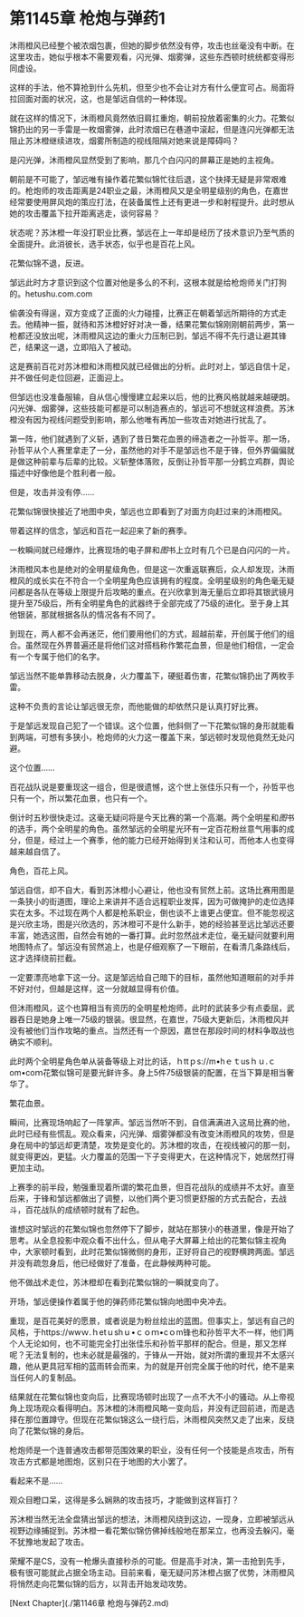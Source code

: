 # 第1145章 枪炮与弹药1

沐雨橙风已经整个被浓烟包裹，但她的脚步依然没有停，攻击也丝毫没有中断。在这里攻击，她似乎根本不需要观看，闪光弹、烟雾弹，这些东西顿时统统都变得形同虚设。

这样的手法，他不算抢到什么先机，但至少也不会让对方有什么便宜可占。局面将拉回面对面的状况，这，也是邹远自信的一种体现。

就在这样的情况下，沐雨橙风竟然依旧肩扛重炮，朝前投放着密集的火力。花繁似锦扔出的另一手雷是一枚烟雾弹，此时浓烟已在巷道中滚起，但是连闪光弹都无法阻止苏沐橙继续进攻，烟雾所制造的视线阻隔对她来说是障碍吗？

是闪光弹，沐雨橙风显然受到了影响，那几个白闪闪的屏幕正是她的主视角。

朝前是不可能了，邹远唯有操作着花繁似锦忙往后退，这个抉择无疑是非常艰难的。枪炮师的攻击距离是24职业之最，沐雨橙风又是全明星级别的角色，在嘉世经常要使用屏风炮的策应打法，在装备属性上还有更进一步和射程提升。此时想从她的攻击覆盖下拉开距离逃走，谈何容易？

状态呢？苏沐橙一年没打职业比赛，邹远在上一年却是经历了技术意识乃至气质的全面提升。此消彼长，选手状态，似乎也是百花上风。

花繁似锦不退，反进。

邹远此时方才意识到这个位置对他是多么的不利，这根本就是给枪炮师关门打狗的。hetushu.com.com

偷袭没有得逞，双方变成了正面的火力碰撞，比赛正在朝着邹远所期待的方式走去。他精神一振，就待和苏沐橙好好对决一番，结果花繁似锦刚刚朝前两步，第一枪都还没放出呢，沐雨橙风这边的重火力压制已到，邹远不得不先行退让避其锋芒，结果这一退，立即陷入了被动。

这是赛前百花对苏沐橙和沐雨橙风就已经做出的分析。此时对上，邹远自信十足，并不做任何走位回避，正面迎上。

但邹远也没准备服输，自从信心慢慢建立起来以后，他的比赛风格就越来越硬朗。闪光弹、烟雾弹，这些技能可都是可以制造赛点的，邹远可不想就这样浪费。苏沐橙没有因为视线问题受到影响，那么他唯有再加一些攻击对她进行扰乱了。

第一阵，他们就遇到了义斩，遇到了昔日繁花血景的缔造者之一孙哲平。那一场，孙哲平从个人赛里拿走了一分，虽然他的对手不是邹远也不是于锋，但外界偏偏就是做这种前辈与后辈的比较。义斩整体落败，反倒让孙哲平那一分鹤立鸡群，舆论描述中好像他是个胜利者一般。

但是，攻击并没有停……

花繁似锦很快接近了地图中央，邹远也立即看到了对面方向赶过来的沐雨橙风。

带着这样的信念，邹远和百花一起迎来了新的赛季。

一枚瞬间就已经爆炸，比赛现场的电子屏和*图*书上立时有几个已是白闪闪的一片。

沐雨橙风本也是绝对的全明星级角色，但是这一次重返联赛后，众人却发现，沐雨橙风的成长实在不符合一个全明星角色应该拥有的程度。全明星级别的角色毫无疑问都是各队在等级上限提升后攻略的重点。在兴欣拿到海无量后立即将其银武镜月提升至75级后，所有全明星角色的武器终于全部完成了75级的进化。至于身上其他银装，那就根据各队的情况各有不同了。

到现在，两人都不会再迷茫，他们要用他们的方式，超越前辈，开创属于他们的组合。虽然现在外界普遍还是将他们这对搭档称作繁花血景，但是他们相信，一定会有一个专属于他们的名字。

邹远当然不能单靠移动去脱身，火力覆盖下，硬挺着伤害，花繁似锦扔出了两枚手雷。

这种不负责的言论让邹远很无奈，而他能做的却依然只是认真打好比赛。

于是邹远发现自己犯了一个错误。这个位置，他斜侧了一下花繁似锦的身形就能看到两端，可想有多狭小，枪炮师的火力这一覆盖下来，邹远顿时发现他竟然无处闪避。

这个位置……

百花战队说是要重现这一组合，但是很遗憾，这个世上张佳乐只有一个，孙哲平也只有一个，所以繁花血景，也只有一个。

倒计时五秒很快走过。这毫无疑问将是今天比赛的第一个高潮。两个全明星和*图*书的选手，两个全明星的角色。虽然邹远的全明星光环有一定百花粉丝意气用事的成分，但是，经过上一个赛季，他的能力已经开始得到关注和认可，而他本人也变得越来越自信了。

角色，百花上风。

邹远自信，却不自大，看到苏沐橙小心避让，他也没有贸然上前。这场比赛用图是一条狭小的街道图，理论上来讲并不适合远程职业发挥，因为可做掩护的走位选择实在太多。不过现在两个人都是枪系职业，倒也谈不上谁更占便宜。但不能忽视这是兴欣主场，图是兴欣选的，苏沐橙可不是什么新手，她的经验甚至远比邹远还要丰富，她选这图，自然会有她的一番打算。此时忽然战术走位，毫无疑问就要利用地图特点了。邹远没有贸然追上，也是仔细观察了一下眼前，在看清几条路线后，这才选择绕前拦截。

一定要漂亮地拿下这一分。这是邹远给自己暗下的目标，虽然他知道眼前的对手并不好对付，但越是这样，这一分就越显得有价值。

但沐雨橙风，这个也算相当有资历的全明星枪炮师，此时的武装多少有点委屈，武器吞日是她身上唯一75级的银装。很显然，在嘉世，75级大更新后，沐雨橙风并没有被他们当作攻略的重点。当然还有一个原因，嘉世在那段时间的材料争取战也确实不顺利。

此时两个全明星角色单从装备等级上对比的话，ｈttｐs://m•hｅｔusｈｕ.ｃom•coｍ花繁似锦可是要光鲜许多。身上5件75级银装的配置，在当下算是相当奢华了。

繁花血景。

瞬间，比赛现场响起了一阵掌声。邹远当然听不到，自信满满进入这局比赛的他，此时已经有些慌乱。观众看来，闪光弹、烟雾弹都没有改变沐雨橙风的攻势，但是身在局中的邹远却更清楚，攻势是变化的。苏沐橙的攻击，在视线被闪的那一刻，就变得更凶，更猛。火力覆盖的范围一下子变得更大，在这种情况下，她居然打得更加主动。

上赛季的前半段，勉强重现着所谓的繁花血景，但百花战队的成绩并不太好。直至后来，于锋和邹远都做出了调整，以他们两个更习惯更舒服的方式去配合，去战斗，百花战队的成绩顿时就有了起色。

谁想这时邹远的花繁似锦也忽然停下了脚步，就站在那狭小的巷道里，像是开始了思考。从全息投影中观众看不出什么，但从电子大屏幕上给出的花繁似锦主视角中，大家顿时看到，此时花繁似锦微侧的身形，正好将自己的视野横跨两面。邹远并没有疏忽身后，他已经做好了准备，在此静候两种可能。

他不做战术走位，苏沐橙却在看到花繁似锦的一瞬就变向了。

开场，邹远便操作着属于他的弹药师花繁似锦向地图中央冲去。

重现，是百花美好的愿景，或者说是为粉丝绘出的蓝图。但事实上，邹远有自己的风格，于https://wwｗ.ｈetｕshｕ•ｃｏｍ•cｏm锋也和孙哲平大不一样，他们两个人无论如何，也不可能完全打出张佳乐和孙哲平那样的配合。但是，那又怎样呢？无法复制的，也未必就是最强的，于锋从一开始，就对所谓的重现并不太感兴趣，他从更具冠军相的蓝雨转会而来，为的就是开创完全属于他的时代，绝不是来当任何人的复制品。

结果就在花繁似锦也变向后，比赛现场顿时出现了一点不大不小的骚动。从上帝视角上现场观众看得明白。苏沐橙的沐雨橙风略一变向后，并没有迂回前进，而是选择在那位置蹲守。但现在花繁似锦这么一绕行后，沐雨橙风突然又走了出来，反绕向了花繁似锦的身后。

枪炮师是一个连普通攻击都带范围效果的职业，没有任何一个技能是点攻击，所有攻击方式都是地图炮，区别只在于地图的大小罢了。

看起来不是……

观众目瞪口呆，这得是多么娴熟的攻击技巧，才能做到这样盲打？

苏沐橙当然无法全盘猜出邹远的想法，沐雨橙风绕到这边，一现身，立即被邹远从视野边缘捕捉到。苏沐橙一看花繁似锦仿佛掉线般地在那呆立，也再没去躲闪，毫不犹豫地发起了攻击。

荣耀不是CS，没有一枪爆头直接秒杀的可能。但是高手对决，第一击抢到先手，极有很可能就此占据全场主动。目前来看，毫无疑问苏沐橙占据了优势，沐雨橙风将悄然走向花繁似锦的后方，以背击开始发动攻势。



[Next Chapter](./第1146章 枪炮与弹药2.md)